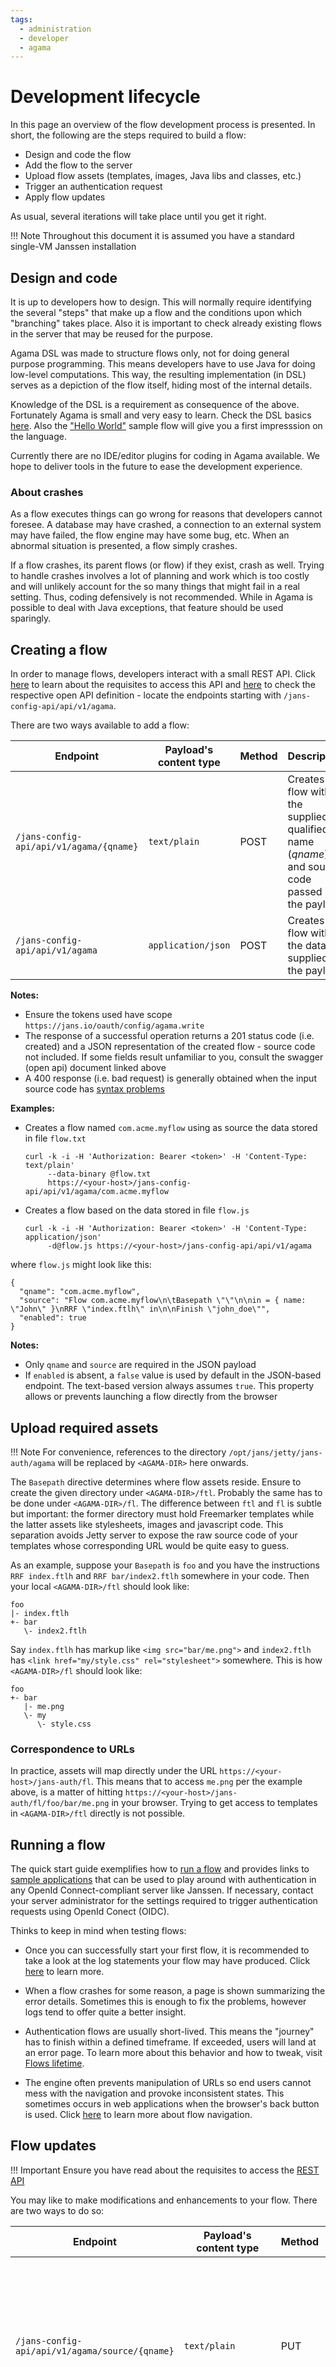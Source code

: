 ```yaml
---
tags:
  - administration
  - developer
  - agama
---
```


# Development lifecycle

In this page an overview of the flow development process is presented. In short, the following are the steps required to build a flow:

- Design and code the flow
- Add the flow to the server
- Upload flow assets (templates, images, Java libs and classes, etc.)
- Trigger an authentication request
- Apply flow updates

As usual, several iterations will take place until you get it right.

!!! Note
    Throughout this document it is assumed you have a standard single-VM Janssen installation
    
## Design and code

It is up to developers how to design. This will normally require identifying the several "steps" that make up a flow and the conditions upon which "branching" takes place. Also it is important to check already existing flows in the server that may be reused for the purpose.

Agama DSL was made to structure flows only, not for doing general purpose programming. This means developers have to use Java for doing low-level computations. This way, the resulting implementation (in DSL) serves as a depiction of the flow itself, hiding most of the internal details.      

Knowledge of the DSL is a requirement as consequence of the above. Fortunately Agama is small and very easy to learn. Check the DSL basics [here](./dsl.md). Also the ["Hello World"](./quick-start.md#hello-world-sample-flow) sample flow will give you a first impresssion on the language.  

Currently there are no IDE/editor plugins for coding in Agama available. We hope to deliver tools in the future to ease the development experience.

### About crashes

As a flow executes things can go wrong for reasons that developers cannot foresee. A database may have crashed, a connection to an external system may have failed, the flow engine may have some bug, etc. When an abnormal situation is presented, a flow simply crashes.

If a flow crashes, its parent flows (or flow) if they exist, crash as well. Trying to handle crashes involves a lot of planning and work which is too costly and will unlikely account for the so many things that might fail in a real setting.  Thus, coding defensively is not recommended. While in Agama is possible to deal with Java exceptions, that feature should be used sparingly.

## Creating a flow

In order to manage flows, developers interact with a small REST API. Click [here](./quick-start.md#getting-an-access-token) to learn about the requisites to access this API and [here](https://github.com/JanssenProject/jans/blob/main/jans-config-api/docs/jans-config-api-swagger.yaml) to check the respective open API definition - locate the endpoints starting with `/jans-config-api/api/v1/agama`.

There are two ways available to add a flow:

|Endpoint|Payload's content type|Method|Description|
|-|-|-|-|
|`/jans-config-api/api/v1/agama/{qname}`|`text/plain`|POST|Creates a flow with the supplied qualified name (*qname*) and source code passed in the payload|
|`/jans-config-api/api/v1/agama`|`application/json`|POST|Creates a flow with the data supplied in the payload|

**Notes:**

- Ensure the tokens used have scope `https://jans.io/oauth/config/agama.write`
- The response of a successful operation returns a 201 status code (i.e. created) and a JSON representation of the created flow - source code not included. If some fields result unfamiliar to you, consult the swagger (open api) document linked above
- A 400 response (i.e. bad request) is generally obtained when the input source code has [syntax problems](#about-syntax-errors)

**Examples:**

- Creates a flow named `com.acme.myflow` using as source the data stored in file `flow.txt`

    ```
    curl -k -i -H 'Authorization: Bearer <token>' -H 'Content-Type: text/plain'
         --data-binary @flow.txt
         https://<your-host>/jans-config-api/api/v1/agama/com.acme.myflow
    ```

- Creates a flow based on the data stored in file `flow.js`

    ```
    curl -k -i -H 'Authorization: Bearer <token>' -H 'Content-Type: application/json'
         -d@flow.js https://<your-host>/jans-config-api/api/v1/agama
    ```

where `flow.js` might look like this:

```
{
  "qname": "com.acme.myflow",
  "source": "Flow com.acme.myflow\n\tBasepath \"\"\n\nin = { name: \"John\" }\nRRF \"index.ftlh\" in\n\nFinish \"john_doe\"",
  "enabled": true
}
```

**Notes:**

- Only `qname` and `source` are required in the JSON payload
- If `enabled` is absent, a `false` value is used by default in the JSON-based endpoint. The text-based version always assumes `true`. This property allows or prevents launching a flow directly from the browser

<!--
,
  "metadata": {
    "displayName": "Biometric authentication",
    "author": "John",
    "description": "This has not been written yet",
    "properties": {
      "api_key": "e2987c51",
      "secret": "change it"
    }
  }
- `properties` in `metadata` refers to the configuration parameters of the flow. See `Configs` keyword [here](./dsl-full.md#header-basics)
-->

## Upload required assets

!!! Note
    For convenience, references to the directory `/opt/jans/jetty/jans-auth/agama` will be replaced by `<AGAMA-DIR>` here onwards.

The `Basepath` directive determines where flow assets reside. Ensure to create the given directory under `<AGAMA-DIR>/ftl`. Probably the same has to be done under `<AGAMA-DIR>/fl`. The difference between `ftl` and `fl` is subtle but important: the former directory must hold Freemarker templates while the latter assets like stylesheets, images and javascript code. This separation avoids Jetty server to expose the raw source code of your templates whose corresponding URL would be quite easy to guess.

As an example, suppose your `Basepath` is `foo` and you have the instructions `RRF index.ftlh` and `RRF bar/index2.ftlh` somewhere in your code. Then your local `<AGAMA-DIR>/ftl` should look like:

```
foo
|- index.ftlh
+- bar
   \- index2.ftlh

```

Say `index.ftlh` has markup like `<img src="bar/me.png">` and `index2.ftlh` has `<link href="my/style.css" rel="stylesheet">` somewhere. This is how `<AGAMA-DIR>/fl` should look like:

```
foo
+- bar
   |- me.png
   \- my
      \- style.css
```
 
### Correspondence to URLs

In practice, assets will map directly under the URL `https://<your-host>/jans-auth/fl`. This means that to access `me.png` per the example above, is a matter of hitting `https://<your-host>/jans-auth/fl/foo/bar/me.png` in your browser. Trying to get access to templates in `<AGAMA-DIR>/ftl` directly is not possible. 

## Running a flow

The quick start guide exemplifies how to [run a flow](./quick-start.md#craft-an-authentication-request) and provides links to [sample applications](./quick-start.md#client-application) that can be used to play around with authentication  in any OpenId Connect-compliant server like Janssen. If necessary, contact your server administrator for the settings required to trigger authentication requests using OpenId Conect (OIDC).

Thinks to keep in mind when testing flows:

- Once you can successfully start your first flow, it is recommended to take a look at the log statements your flow may have produced. Click [here](./logging.md) to learn more. 

- When a flow crashes for some reason, a page is shown summarizing the error details. Sometimes this is enough to fix the problems, however logs tend to offer quite a better insight.

- Authentication flows are usually short-lived. This means the "journey" has to finish within a defined timeframe. If exceeded, users will land at an error page. To learn more about this behavior and how to tweak, visit [Flows lifetime](./flows-lifecycle.md#timeouts).

- The engine often prevents manipulation of URLs so end users cannot mess with the navigation and provoke inconsistent states. This sometimes occurs in web applications when the browser's back button is used. Click [here](./flows-lifecycle.md#flow-advance-and-navigation) to learn more about flow navigation.

## Flow updates

!!! Important
    Ensure you have read about the requisites to access the [REST API](#creating-a-flow)
    
You may like to make modifications and enhancements to your flow. There are two ways to do so:

|Endpoint|Payload's content type|Method|Description|
|-|-|-|-|
|`/jans-config-api/api/v1/agama/source/{qname}`|`text/plain`|PUT|Updates the source code of the flow identified by the given qualified name (*qname*) with the value passed in the payload|
|`/jans-config-api/api/v1/agama/{qname}`|`application/json-patch+json`|PATCH|Modifies the flow identified by the given qualified name (*qname*) using the JSON patch provided in the payload. See [RFC 6902](https://datatracker.ietf.org/doc/html/rfc6902/)|

**Notes:**

- Ensure the tokens used have scope `https://jans.io/oauth/config/agama.write`
- Altering the source code of a flow via PATCH is possible but requires transforming the code into a (one liner) JSON string; this will be a repetitive burden. The PUT version is clearly more straightforward. If you still want to use PATCH, ensure to also modify the integer property `revision` increasing it by one. This will ensure the source changes are effectively picked.
- The response of a successful operation returns a 200 status code and a JSON representation of the updated flow - source code not included
- A 400 response (i.e. bad request) is generally obtained if the supplied source code was has [syntax problems](#about-syntax-errors)

**Examples:**

- Modifies the flow `com.acme.myflow` replacing its source with the data stored in file `flow.txt`

    ```
    curl -k -i -H 'Authorization: Bearer <token>' -H 'Content-Type: text/plain'
         -X PUT --data-binary @flow.txt
         https://<your-host>/jans-config-api/api/v1/agama/source/com.acme.myflow
    ```

- Applies a series of modifications to the flow `com.acme.myflow`: nullifies its description, sets the value of configuration properties, and modifies the creation timestamp to *Aug 8th 23:06:40 UTC*

    ```
    curl -k -i -H 'Authorization: Bearer <token>' -H 'Content-Type: application/json-patch+json'
         -X PATCH -d@patch.js
         https://<your-host>/jans-config-api/api/v1/agama/com.acme.myflow
    ```

where `patch.js` contents are:

```
[
{
  "op": "remove",
  "path": "/metadata/description"
},
{ 
  "op":"replace",
  "path": "/metadata/properties",
  "value": {
    "string_key1": "value_1",
    "number_key2": 10
  }
},
{ 
  "op":"replace",
  "path": "/metadata/timestamp",
  "value": 1660000000000
}
]

```

## Flow retrieval and removal

!!! Important
    Ensure you have read about the requisites to access the [REST API](#creating-a-flow)
    
There are two endpoints for retrieval:

|Endpoint|Method|Description|
|-|-|-|
|`/jans-config-api/api/v1/agama`|GET|Retrieves all flows' data|
|`/jans-config-api/api/v1/agama/{qname}`|GET|Retrieves the data of the flow identified by the given qualified name (*qname*)|

**Notes:**

- Ensure the tokens used have scope `https://jans.io/oauth/config/agama.readonly`
- The response of a successful operation returns a 200 status code with a JSON representation of the flow(s).  If some fields result unfamiliar to you, consult the swagger (open api) document linked [above](#creating-a-flow) 
- By default the source code is not included (this may clutter the output considerably). Append `?includeSource=true` to the endpoint URL to have the source in the output

Example:

- Retrieve the data associated to the flow `com.acme.myflow` including its source code

    ```
    curl -k -i -H 'Authorization: Bearer <token>'
         https://<your-host>/jans-config-api/api/v1/agama/com.acme.myflow?includeSource=true
    ```

There is one endpoint to remove a flow:

|Endpoint|Method|Description|
|-|-|-|
|`/jans-config-api/api/v1/agama/{qname}`|DELETE|Removes the flow identified by the given qualified name (*qname*)|

**Notes**:

- Ensure the tokens used have scope `https://jans.io/oauth/config/agama.delete`
- The output of a successful removal is 204 (no content)

Example:

- Remove the the flow `com.acme.myflow`

    ```
    curl -k -i -H 'Authorization: Bearer <token>' -X DELETE
         https://<your-host>/jans-config-api/api/v1/agama/com.acme.myflow
    ```

## About syntax errors

Every time a flow is created or updated, a preliminar syntax check on the flow code is performed. If an error is found, the response will contain details that include the location (line and column) of the problem in the source code.

By design Agama is a [transpiled language](./dsl.md#language-compiler) and transpilation occurs in the background - in the form of a timer task. This task involves processes that go beyond the checks applied upon flow creation or update. When an error is detected at transpilation time, two things can occur:

- If this was the first transpilation attempt, i.e. it's a recently created flow, a message like "Source code has errors" will appear in the browser when launching the flow
- Otherwise, no error is shown and the flow will behave as if no changes had been applied to the flow's code. This helps preserve the last known "healthy" state of your flow so end-users are not impacted

In any case, the cause of the error can be inspected by [retrieving](#flow-retrieval-and-removal) the flow's data and checking the property `codeError`.